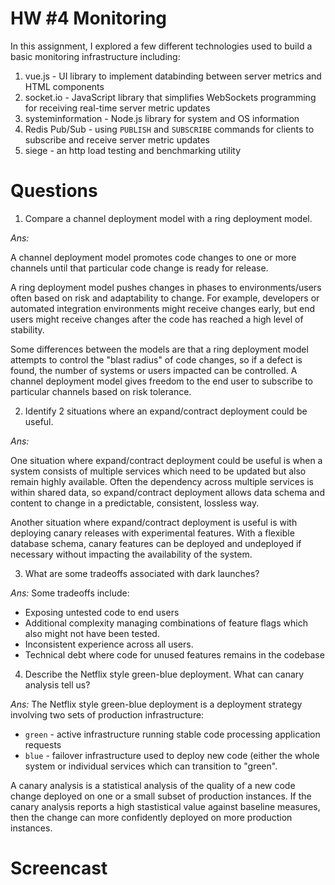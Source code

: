 # HW #4 Monitoring
In this assignment, I explored a few different technologies used to build a basic monitoring infrastructure including:

1. vue.js - UI library to implement databinding between server metrics and HTML components
2. socket.io - JavaScript library that simplifies WebSockets programming for receiving real-time server metric updates
3. systeminformation - Node.js library for system and OS information
4. Redis Pub/Sub - using `PUBLISH` and `SUBSCRIBE` commands for clients to subscribe and receive server metric updates
5. siege - an http load testing and benchmarking utility


# Questions

1. Compare a channel deployment model with a ring deployment model.

_Ans:_ 

A channel deployment model promotes code changes to one or more channels until that particular code change is ready 
for release.

A ring deployment model pushes changes in phases to environments/users often based on risk and adaptability 
to change. For example, developers or automated integration environments might receive changes early, but end users
might receive changes after the code has reached a high level of stability.

Some differences between the models are that a ring deployment model attempts to control the "blast radius" of code
changes, so if a defect is found, the number of systems or users impacted can be controlled. A channel deployment
model gives freedom to the end user to subscribe to particular channels based on risk tolerance.

2. Identify 2 situations where an expand/contract deployment could be useful.

_Ans:_

One situation where expand/contract deployment could be useful is when a system consists of multiple services which
need to be updated but also remain highly available. Often the dependency across multiple services is within shared 
data, so expand/contract deployment allows data schema and content to change in a predictable, consistent, lossless 
way.

Another situation where expand/contract deployment is useful is with deploying canary releases with experimental
features. With a flexible database schema, canary features can be deployed and undeployed if necessary without 
impacting the availability of the system.



3. What are some tradeoffs associated with dark launches?

_Ans:_ Some tradeoffs include:

* Exposing untested code to end users
* Additional complexity managing combinations of feature flags which also might not have been tested.
* Inconsistent experience across all users.
* Technical debt where code for unused features remains in the codebase


4. Describe the Netflix style green-blue deployment. What can canary analysis tell us?

_Ans:_ The Netflix style green-blue deployment is a deployment strategy involving two sets of production infrastructure:
* `green` - active infrastructure running stable code processing application requests
* `blue` - failover infrastructure used to deploy new code (either the whole system or individual services which can
           transition to "green".

A canary analysis is a statistical analysis of the quality of a new code change deployed on one or a small subset of 
production instances. If the canary analysis reports a high stastistical value against baseline measures, then the 
change can more confidently deployed on more production instances. 


# Screencast
